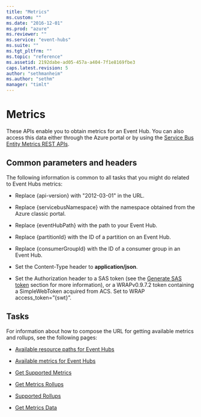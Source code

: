 ```yaml
---
title: "Metrics"
ms.custom: ""
ms.date: "2016-12-01"
ms.prod: "azure"
ms.reviewer: ""
ms.service: "event-hubs"
ms.suite: ""
ms.tgt_pltfrm: ""
ms.topic: "reference"
ms.assetid: 2192dabe-ad05-457a-a404-7f1e8169fbe3
caps.latest.revision: 5
author: "sethmanheim"
ms.author: "sethm"
manager: "timlt"
---
```

# Metrics
These APIs enable you to obtain metrics for an Event Hub. You can also access this data either through the Azure portal or by using the [Service Bus Entity Metrics REST APIs]().  
  
##  <a name="bk_common"></a> Common parameters and headers  
 The following information is common to all tasks that you might do related to Event Hubs metrics:  
  
-   Replace {api-version} with "2012-03-01" in the URL.  
  
-   Replace {servicebusNamespace} with the namespace obtained from the Azure classic portal.  
  
-   Replace {eventHubPath} with the path to your Event Hub.  
  
-   Replace {partitionId} with the ID of a partition on an Event Hub.  
  
-   Replace {consumerGroupId} with the ID of a consumer group in an Event Hub.  
  
-   Set the Content-Type header to **application/json**.  
  
-   Set the Authorization header to a SAS token (see the [Generate SAS token](generate-sas-token.md) section for more information), or a WRAPv0.9.7.2 token containing a SimpleWebToken acquired from ACS. Set to WRAP access_token=”{swt}”.  
  
## Tasks  
 For information about how to compose the URL for getting available metrics and rollups, see the following pages:  
  
-   [Available resource paths for Event Hubs](available-resource-paths-for-event-hubs.md)  
  
-   [Available metrics for Event Hubs](available-metrics-for-event-hubs.md)  
  
-   [Get Supported Metrics](/rest/api/servicebus/get-supported-metrics)  
  
-   [Get Metrics Rollups](/rest/api/servicebus/get-metrics-rollups)  
  
-   [Supported Rollups](/rest/api/servicebus/supported-rollups)  
  
-   [Get Metrics Data](/rest/api/servicebus/get-metrics-data)